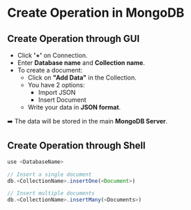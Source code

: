 # Create Operation in MongoDB

## Create Operation through GUI
- Click **'+'** on Connection.  
- Enter **Database name** and **Collection name**.  
- To create a document:  
  - Click on **"Add Data"** in the Collection.  
  - You have 2 options:  
    - Import JSON  
    - Insert Document  
  - Write your data in **JSON format**.  

➡️ The data will be stored in the main **MongoDB Server**.  

## Create Operation through Shell
```js
use <DatabaseName>

// Insert a single document
db.<CollectionName>.insertOne(<Document>)

// Insert multiple documents
db.<CollectionName>.insertMany(<Documents>)
